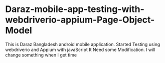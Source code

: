 # Daraz-mobile-app-testing-with-webdriverio-appium-Page-Object-Model
This is Daraz Bangladesh android mobile application. Started Testing using webdriverio and Appium with javaScript 
It Need some Modification. I will change something when I get time
